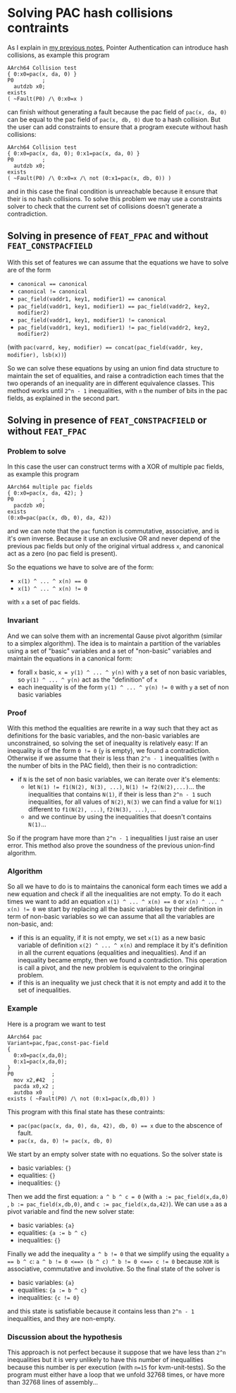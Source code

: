 # Solving PAC hash collisions contraints

As I explain in [my previous notes](notes3.md), Pointer Authentication can
introduce hash collisions, as example this program

```
AArch64 Collision test
{ 0:x0=pac(x, da, 0) }
P0         ;
  autdzb x0;
exists
( ~Fault(P0) /\ 0:x0=x )
```

can finish without generating a fault because the pac field of `pac(x, da, 0)`
can be equal to the pac field of `pac(x, db, 0)` due to a hash collision. But
the user can add constraints to ensure that a program execute without hash
collisions:

```
AArch64 Collision test
{ 0:x0=pac(x, da, 0); 0:x1=pac(x, da, 0) }
P0         ;
  autdzb x0;
exists
( ~Fault(P0) /\ 0:x0=x /\ not (0:x1=pac(x, db, 0)) )
```

and in this case the final condition is unreachable because it ensure that their
is no hash collisions. To solve this problem we may use a constraints solver to
check that the current set of collisions doesn't generate a contradiction.

## Solving in presence of `FEAT_FPAC` and without `FEAT_CONSTPACFIELD`

With this set of features we can assume that the equations we have to solve are
of the form

- `canonical == canonical`
- `canonical != canonical`
- `pac_field(vaddr1, key1, modifier1) == canonical`
- `pac_field(vaddr1, key1, modifier1) == pac_field(vaddr2, key2, modifier2)`
- `pac_field(vaddr1, key1, modifier1) != canonical`
- `pac_field(vaddr1, key1, modifier1) != pac_field(vaddr2, key2, modifier2)`


(with `pac(varrd, key, modifier) == concat(pac_field(vaddr, key, modifier), lsb(x))`)

So we can solve these equations by using an union find data structure to
maintain the set of equalities, and raise a contradiction each times that the two
operands of an inequality are in different equivalence classes. This method works
until `2^n - 1` inequalities, with `n` the number of bits in the pac fields, as
explained in the second part.

## Solving in presence of `FEAT_CONSTPACFIELD` or without `FEAT_FPAC`

### Problem to solve
In this case the user can construct terms with a XOR of multiple pac fields, as
example this program

```
AArch64 multiple pac fields
{ 0:x0=pac(x, da, 42); }
P0         ;
  pacdzb x0;
exists
(0:x0=pac(pac(x, db, 0), da, 42))
```

and we can note that the `pac` function is commutative, associative, and is it's
own inverse. Because it use an exclusive OR and never depend of the previous
pac fields but only of the original virtual address `x`, and canonical act as a
zero (no pac field is present).

So the equations we have to solve are of the form:

- `x(1) ^ ... ^ x(n) == 0`
- `x(1) ^ ... ^ x(n) != 0`

with `x` a set of pac fields.

### Invariant

And we can solve them with an incremental Gause pivot algorithm (similar to a
simplex algorithm). The idea is to maintain a partition of the variables using a
set of "basic" variables and a set of "non-basic" variables and maintain the
equations in a canonical form:

- forall `x` basic, `x = y(1) ^ ... ^ y(n)` with `y` a set of non basic
    variables, so `y(1) ^ ... ^ y(n)` act as the "definition" of `x`
- each inequality is of the form `y(1) ^ ... ^ y(n) != 0` with `y` a set of non
    basic variables

### Proof

With this method the equalities are rewrite in a way such that they act as
definitions for the basic variables, and the non-basic variables are
unconstrained, so solving the set of inequality is relatively easy: If an
inequality is of the form `0 != 0` (`y` is empty), we found a contradiction.
Otherwise if we assume that their is less than `2^n - 1` inequalities (with `n`
the number of bits in the PAC field), then their is no contradiction:

- if `N` is the set of non basic variables, we can iterate over it's elements:
    - let `N(1) != f1(N(2), N(3), ...)`, `N(1) != f2(N(2),...)`... the inequalities
        that contains `N(1)`, if their is less than `2^n - 1` such inequalities,
        for all values of `N(2)`, `N(3)` we can find a value for `N(1)`
        different to `f1(N(2), ...)`, `f2(N(3), ...)`, ...
    - and we continue by using the inequalities that doesn't contains `N(1)`...

So if the program have more than `2^n - 1` inequalities I just raise an user
error. This method also prove the soundness of the previous union-find
algorithm.

### Algorithm

So all we have to do is to maintains the canonical form each times we add a new
equation and check if all the inequalities are not empty. To do it each times we
want to add an equation `x(1) ^ ... ^ x(n) == 0` or `x(n) ^ ... ^ x(n) != 0` we
start by replacing all the basic variables by their definition in term of
non-basic variables so we can assume that all the variables are non-basic, and:

- if this is an equality, if it is not empty, we set `x(1)` as a new basic
    variable of definition `x(2) ^ ... ^ x(n)` and remplace it by it's
    definition in all the current equations (equalities and inequalities). And
    if an inequality became empty, then we found a contradiction. This operation
    is call a pivot, and the new problem is equivalent to the oringinal problem.
- if this is an inequality we just check that it is not empty and add it to the
    set of inequalities.

### Example

Here is a program we want to test

```
AArch64 pac
Variant=pac,fpac,const-pac-field
{
  0:x0=pac(x,da,0);
  0:x1=pac(x,da,0);
}
P0            ;
  mov x2,#42  ;
  pacda x0,x2 ;
  autdba x0   ;
exists ( ~Fault(P0) /\ not (0:x1=pac(x,db,0)) )
```

This program with this final state has these contraints:

- `pac(pac(pac(x, da, 0), da, 42), db, 0) == x` due to the abscence of fault.
- `pac(x, da, 0) != pac(x, db, 0)`

We start by an empty solver state with no equations. So the solver state is

- basic variables: `{}`
- equalities: `{}`
- inequalities: `{}`

Then we add the first equation: `a ^ b ^ c = 0` (with `a := pac_field(x,da,0)`
, `b := pac_field(x,db,0)`, and `c := pac_field(x,da,42)`). We can use `a` as a
pivot variable and find the new solver state:

- basic variables: `{a}`
- equalities: `{a := b ^ c}`
- inequalities: `{}`

Finally we add the inequality `a ^ b != 0` that we simplify using the equality
`a == b ^ c`: `a ^ b != 0 <==> (b ^ c) ^ b != 0 <==> c != 0` because `XOR`
is associative, commutative and involutive. So the final state of the solver is

- basic variables: `{a}`
- equalities: `{a := b ^ c}`
- inequalities: `{c != 0}`

and this state is satisfiable because it contains less than `2^n - 1`
inequalities, and they are non-empty.

### Discussion about the hypothesis

This approach is not perfect because it suppose that we have less than `2^n`
inequalities but it is very unlikely to have this number of inequalities because
this number is per execution (with `n=15` for kvm-unit-tests). So the program
must either have a loop that we unfold 32768 times, or have more than 32768
lines of assembly...
